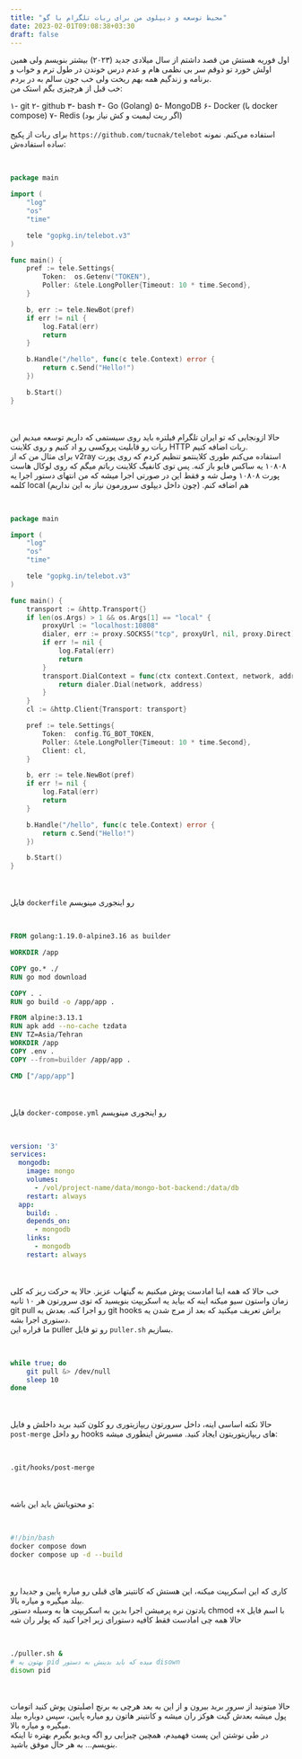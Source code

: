 ```yaml
---
title: "محیط توسعه و دیپلوی من برای ربات تلگرام با گو"
date: 2023-02-01T09:08:38+03:30
draft: false
---
```


اول فوریه هستش من قصد داشتم از سال میلادی جدید (۲۰۲۳) بیشتر بنویسم ولی همین اولش خورد تو ذوقم سر بی نظمی هام و عدم درس خوندن در طول ترم و خواب و برنامه و زندگیم همه بهم ریخت ولی خب جون سالم به در بردم.
<br>
خب قبل از هرچیزی بگم استک من:

۱- git
۲- github
۳- bash
۴- Go (Golang)
۵- MongoDB
۶- Docker (با docker compose)
۷- Redis (اگر ریت لیمیت و کش نیاز بود)
<br>
<br>
برای ربات از پکیج `https://github.com/tucnak/telebot` استفاده می‌کنم.
نمونه ساده استفاده‌ش:
<br>
<br>

```go

package main

import (
	"log"
	"os"
	"time"

	tele "gopkg.in/telebot.v3"
)

func main() {
	pref := tele.Settings{
		Token:  os.Getenv("TOKEN"),
		Poller: &tele.LongPoller{Timeout: 10 * time.Second},
	}

	b, err := tele.NewBot(pref)
	if err != nil {
		log.Fatal(err)
		return
	}

	b.Handle("/hello", func(c tele.Context) error {
		return c.Send("Hello!")
	})

	b.Start()
}

```
\
<br>
حالا ازونجایی که تو ایران تلگرام فیلتره باید روی سیستمی که داریم توسعه میدیم این ربات رو قابلیت پروکسی رو اد کنیم و روی کلاینت HTTP ربات اضافه کنیم.
\
برای مثال من که از v2ray استفاده می‌کنم طوری کلاینتمو تنظیم کردم که روی پورت ۱۰۸۰۸ یه ساکس فایو باز کنه. پس توی کانفیگ کلاینت رباتم میگم که روی لوکال هاست پورت ۱۰۸۰۸ وصل شه و فقط این در صورتی اجرا میشه که من انتهای دستور اجرا یه کلمه local هم اضافه کنم. (چون داخل دیپلوی سرورمون نیاز به این نداریم)
<br>
<br>

```go

package main

import (
	"log"
	"os"
	"time"

	tele "gopkg.in/telebot.v3"
)

func main() {
	transport := &http.Transport{}
	if len(os.Args) > 1 && os.Args[1] == "local" {
		proxyUrl := "localhost:10808"
		dialer, err := proxy.SOCKS5("tcp", proxyUrl, nil, proxy.Direct)
		if err != nil {
			log.Fatal(err)
			return
		}
		transport.DialContext = func(ctx context.Context, network, address string) (net.Conn, error) {
			return dialer.Dial(network, address)
		}
	}
	cl := &http.Client{Transport: transport}

	pref := tele.Settings{
		Token:  config.TG_BOT_TOKEN,
		Poller: &tele.LongPoller{Timeout: 10 * time.Second},
		Client: cl,
	}

	b, err := tele.NewBot(pref)
	if err != nil {
		log.Fatal(err)
		return
	}

	b.Handle("/hello", func(c tele.Context) error {
		return c.Send("Hello!")
	})

	b.Start()
}

```
\
<br>
فایل `dockerfile` رو اینجوری مینویسم
<br>
<br>

```dockerfile

FROM golang:1.19.0-alpine3.16 as builder

WORKDIR /app

COPY go.* ./
RUN go mod download

COPY . .
RUN go build -o /app/app .

FROM alpine:3.13.1
RUN apk add --no-cache tzdata
ENV TZ=Asia/Tehran
WORKDIR /app
COPY .env .
COPY --from=builder /app/app .

CMD ["/app/app"]

```
\
<br>
فایل `docker-compose.yml` رو اینجوری مینویسم
<br>
<br>

```yaml

version: '3'
services: 
  mongodb:
    image: mongo
    volumes:
      - /vol/project-name/data/mongo-bot-backend:/data/db
    restart: always
  app:
    build: .
    depends_on:
      - mongodb
    links:
      - mongodb
    restart: always

```
\
<br>
خب حالا که همه اینا امادست پوش میکنیم به گیتهاب عزیز.
حالا یه حرکت ریز که کلی زمان واستون سیو میکنه اینه که بیاید یه اسکریپت بنویسید که توی سرورتون هر ۱۰ ثانیه git pull رو اجرا کنه.
بعدش یه git hooks براش تعریف میکنید که بعد از مرج شدن یه دستوری اجرا بشه.
\
ما قراره این puller رو تو فایل `puller.sh` بسازیم.
<br>
<br>

```bash

while true; do
    git pull &> /dev/null
    sleep 10
done

```
\
<br>
حالا نکته اساسی اینه، داخل سرورتون ریپازیتوری رو کلون کنید برید داخلش و فایل `post-merge` رو داخل hooks های ریپازیتوریتون ایجاد کنید.
مسیرش اینطوری میشه:
<br>
<br>

```bash

.git/hooks/post-merge

```
\
<br>
و محتویاتش باید این باشه:
<br>
<br>

```bash

#!/bin/bash
docker compose down
docker compose up -d --build

```
\
<br>
کاری که این اسکریپت میکنه، این هستش که کانتینر های قبلی رو میاره پایین و جدیدا رو بیلد میگیره و میاره بالا.
\
یادتون نره پرمیشن اجرا بدین به اسکریپت ها به وسیله دستور chmod +x با اسم فایل
\
حالا همه چی امادست فقط کافیه دستورای زیر اجرا کنید که پولر ران شه
<br>
<br>

```bash

./puller.sh &
# بهتون یه pid میده که باید بدینش به دستور disown
disown pid

```
\
<br>
حالا میتونید از سرور برید بیرون و از این به بعد هرچی به برنچ اصلیتون پوش کنید اتومات پول میشه بعدش گیت هوکز ران میشه و کانتینر هاتون رو میاره پایین، سپس دوباره بیلد میگیره و میاره بالا.
\
در طی نوشتن این پست فهمیدم، همچین چیزایی رو اگه ویدیو بگیرم بهتره تا اینکه بنویسم... به هر حال موفق باشید.